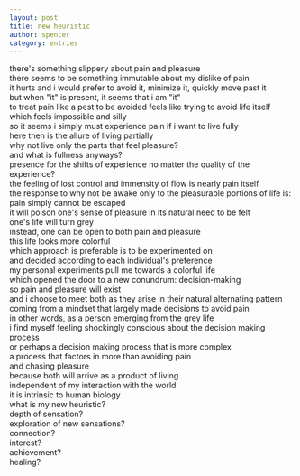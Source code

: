 ```yaml
---
layout: post
title: new heuristic
author: spencer
category: entries
---
```


there's something slippery about pain and pleasure  
there seems to be something immutable about my dislike of pain  
it hurts and i would prefer to avoid it, minimize it, quickly move past it  
but when "it" is present, it seems that i am "it"  
to treat pain like a pest to be avoided feels like trying to avoid life itself  
which feels impossible and silly  
so it seems i simply must experience pain if i want to live fully  
here then is the allure of living partially  
why not live only the parts that feel pleasure?  
and what is fullness anyways?   
presence for the shifts of experience no matter the quality of the experience?  
the feeling of lost control and immensity of flow is nearly pain itself  
the response to why not be awake only to the pleasurable portions of life is:  
pain simply cannot be escaped  
it will poison one's sense of pleasure in its natural need to be felt  
one's life will turn grey  
instead, one can be open to both pain and pleasure  
this life looks more colorful   
which approach is preferable is to be experimented on  
and decided according to each individual's preference  
my personal experiments pull me towards a colorful life  
which opened the door to a new conundrum: decision-making  
so pain and pleasure will exist   
and i choose to meet both as they arise in their natural alternating pattern  
coming from a mindset that largely made decisions to avoid pain  
in other words, as a person emerging from the grey life  
i find myself feeling shockingly conscious about the decision making process  
or perhaps a decision making process that is more complex  
a process that factors in more than avoiding pain  
and chasing pleasure  
because both will arrive as a product of living  
independent of my interaction with the world  
it is intrinsic to human biology  
what is my new heuristic?  
depth of sensation?  
exploration of new sensations?  
connection?  
interest?  
achievement?  
healing?  
